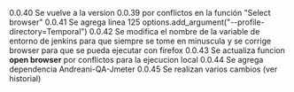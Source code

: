 0.0.40
Se vuelve a la version 0.0.39 por conflictos en la función "Select browser"
0.0.41
Se agrega linea 125 
options.add_argument("--profile-directory=Temporal")
0.0.42
Se modifica el nombre de la variable de entorno de jenkins para que siempre se tome en minuscula y se corrige browser para que se pueda ejecutar con firefox
0.0.43
Se actualiza funcion **open browser** por conflictos para la ejecucion local 
0.0.44
Se agrega dependencia Andreani-QA-Jmeter
0.0.45
Se realizan varios cambios (ver historial)
